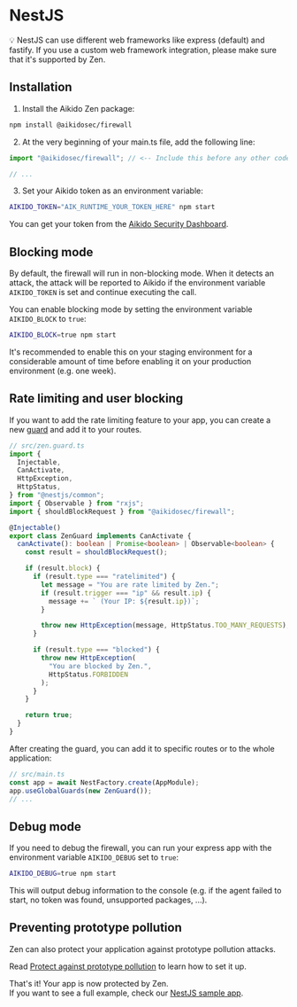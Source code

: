 # NestJS

💡 NestJS can use different web frameworks like express (default) and fastify. If you use a custom web framework integration, please make sure that it's supported by Zen.

## Installation

1. Install the Aikido Zen package:
```sh
npm install @aikidosec/firewall
```

2. At the very beginning of your main.ts file, add the following line:

```js
import "@aikidosec/firewall"; // <-- Include this before any other code or imports

// ...
```

3. Set your Aikido token as an environment variable:
```sh
AIKIDO_TOKEN="AIK_RUNTIME_YOUR_TOKEN_HERE" npm start
```

You can get your token from the [Aikido Security Dashboard](https://help.aikido.dev/doc/creating-an-aikido-zen-firewall-token/doc6vRJNzC4u).

## Blocking mode

By default, the firewall will run in non-blocking mode. When it detects an attack, the attack will be reported to Aikido if the environment variable `AIKIDO_TOKEN` is set and continue executing the call.

You can enable blocking mode by setting the environment variable `AIKIDO_BLOCK` to `true`:

```sh
AIKIDO_BLOCK=true npm start
```

It's recommended to enable this on your staging environment for a considerable amount of time before enabling it on your production environment (e.g. one week).

## Rate limiting and user blocking

If you want to add the rate limiting feature to your app, you can create a new [guard](https://docs.nestjs.com/guards) and add it to your routes.

```ts
// src/zen.guard.ts
import {
  Injectable,
  CanActivate,
  HttpException,
  HttpStatus,
} from "@nestjs/common";
import { Observable } from "rxjs";
import { shouldBlockRequest } from "@aikidosec/firewall";

@Injectable()
export class ZenGuard implements CanActivate {
  canActivate(): boolean | Promise<boolean> | Observable<boolean> {
    const result = shouldBlockRequest();

    if (result.block) {
      if (result.type === "ratelimited") {
        let message = "You are rate limited by Zen.";
        if (result.trigger === "ip" && result.ip) {
          message += ` (Your IP: ${result.ip})`;
        }

        throw new HttpException(message, HttpStatus.TOO_MANY_REQUESTS);
      }

      if (result.type === "blocked") {
        throw new HttpException(
          "You are blocked by Zen.",
          HttpStatus.FORBIDDEN
        );
      }
    }

    return true;
  }
}
```

After creating the guard, you can add it to specific routes or to the whole application:

```ts
// src/main.ts
const app = await NestFactory.create(AppModule);
app.useGlobalGuards(new ZenGuard());
// ...
```

## Debug mode

If you need to debug the firewall, you can run your express app with the environment variable `AIKIDO_DEBUG` set to `true`:

```sh
AIKIDO_DEBUG=true npm start
```

This will output debug information to the console (e.g. if the agent failed to start, no token was found, unsupported packages, ...).

## Preventing prototype pollution

Zen can also protect your application against prototype pollution attacks.

Read [Protect against prototype pollution](./prototype-pollution.md) to learn how to set it up.

That's it! Your app is now protected by Zen.  
If you want to see a full example, check our [NestJS sample app](../sample-apps/nestjs-sentry).
